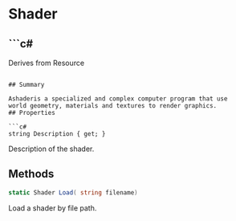 # Shader

## ```c#
Derives from Resource
```

## Summary

Ashaderis a specialized and complex computer program that use
world geometry, materials and textures to render graphics.
## Properties

```c#
string Description { get; } 
```
Description of the shader.
## Methods

```c#
static Shader Load( string filename) 
```
Load a shader by file path.
